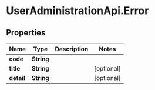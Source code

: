 # UserAdministrationApi.Error

## Properties
Name | Type | Description | Notes
------------ | ------------- | ------------- | -------------
**code** | **String** |  | 
**title** | **String** |  | [optional] 
**detail** | **String** |  | [optional] 


